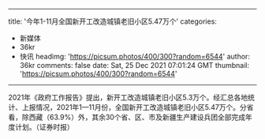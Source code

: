 
---
title: '今年1-11月全国新开工改造城镇老旧小区5.47万个'
categories: 
 - 新媒体
 - 36kr
 - 快讯
headimg: 'https://picsum.photos/400/300?random=6544'
author: 36kr
comments: false
date: Sat, 25 Dec 2021 07:01:24 GMT
thumbnail: 'https://picsum.photos/400/300?random=6544'
---

<div>   
2021年《政府工作报告》提出，新开工改造城镇老旧小区5.3万个。经汇总各地统计、上报情况，2021年1—11月份，全国新开工改造城镇老旧小区5.47万个。分省看，除西藏（63.9%）外，其余30个省、区、市及新疆生产建设兵团全部完成年度计划。（证券时报）  
</div>
            